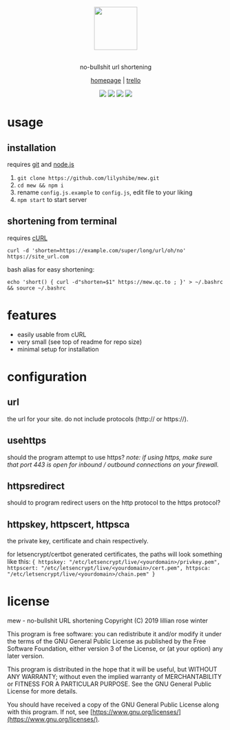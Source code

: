 <div align="center">
    <br>
    <img src="https://i.imgur.com/PCMCOBP.png" width="100">
    <br><br>
    <p>no-bullshit url shortening</p>
    <p><a href="https://mew.qc.to">homepage</a> | <a href="https://mew.qc.to/dbJWgh">trello</a></p>
    <img src="https://img.shields.io/github/license/lilyshibe/mew.svg"> 
	<img src="https://img.shields.io/github/repo-size/lilyshibe/mew.svg">
	<img src="https://img.shields.io/david/lilyshibe/mew.svg">
	<img src="https://img.shields.io/david/dev/lilyshibe/mew.svg">
</div>

# usage

## installation

requires [git](https://git-scm.com/) and [node.js](https://nodejs.org/)

1. `git clone https://github.com/lilyshibe/mew.git`
2. `cd mew && npm i`
3. rename `config.js.example` to `config.js`, edit file to your liking
4. `npm start` to start server

## shortening from terminal

requires [cURL](https://curl.haxx.se/)

`curl -d 'shorten=https://example.com/super/long/url/oh/no' https://site_url.com`

bash alias for easy shortening:

`echo 'short() { curl -d"shorten=$1" https://mew.qc.to ; }' > ~/.bashrc && source ~/.bashrc`

# features

* easily usable from cURL
* very small (see top of readme for repo size)
* minimal setup for installation

# configuration

## url

the url for your site. do not include protocols (http:// or https://).

## usehttps

should the program attempt to use https?
*note: if using https, make sure that port 443 is open for inbound / outbound connections on your firewall.*

## httpsredirect

should to program redirect users on the http protocol to the https protocol?

## httpskey, httpscert, httpsca

the private key, certificate and chain respectively.

for letsencrypt/certbot generated certificates, the paths will look something like this:
`{
    httpskey: "/etc/letsencrypt/live/<yourdomain>/privkey.pem",
    httpscert: "/etc/letsencrypt/live/<yourdomain>/cert.pem",
    httpsca: "/etc/letsencrypt/live/<yourdomain>/chain.pem"
}`

# license

mew - no-bullshit URL shortening
Copyright (C) 2019 lillian rose winter

This program is free software: you can redistribute it and/or modify
it under the terms of the GNU General Public License as published by
the Free Software Foundation, either version 3 of the License, or
(at your option) any later version.

This program is distributed in the hope that it will be useful,
but WITHOUT ANY WARRANTY; without even the implied warranty of
MERCHANTABILITY or FITNESS FOR A PARTICULAR PURPOSE.  See the
GNU General Public License for more details.

You should have received a copy of the GNU General Public License
along with this program.  If not, see [https://www.gnu.org/licenses/](https://www.gnu.org/licenses/).